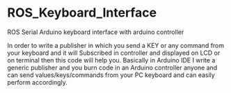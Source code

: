 # ROS_Keyboard_Interface
ROS Serial Arduino keyboard interface with arduino controller

In order to write a publisher in which you send a KEY or any command from your keyboard and it will Subscribed in controller and displayed on LCD or on terminal then this code will help you.
Basically in Arduino IDE I write a generic publisher and you burn code in an Arduino controller anyone and can send values/keys/commands from your PC keyboard and can easily perform accordingly.   
